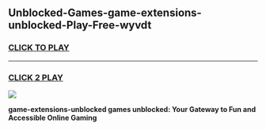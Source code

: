 
## Unblocked-Games-game-extensions-unblocked-Play-Free-wyvdt
<h3>
<a href="https://premium76.site?title=game-extensions-unblocked&ref=23A">CLICK TO PLAY</a></h3>
<hr>

<h3>
<a href="https://premium76.site?title=game-extensions-unblocked&ref=23A">CLICK 2 PLAY</a>
  
</h3>

<a href="https://premium76.site?title=game-extensions-unblocked&ref=23A"><img src="https://clearcache.store/games.png"></a>


**game-extensions-unblocked games unblocked: Your Gateway to Fun and Accessible Online Gaming**
